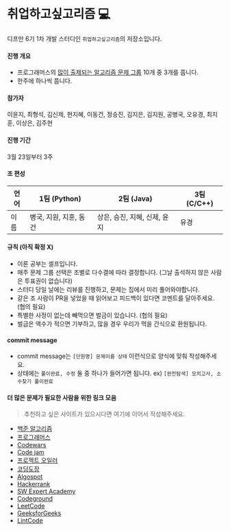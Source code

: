 취업하고싶고리즘 :computer:
===========================

디프만 6기 1차 개발 스터디인 `취업하고싶고리즘`의 저장소입니다.

#### 진행 개요

-	프로그래머스의 [많이 출제되는 알고리즘 문제 그룹](https://programmers.co.kr/learn/challenges) 10개 중 3개를 풉니다.
-	한주에 하나씩 풉니다.

#### 참가자

이윤지, 최형석, 김신제, 현지혜, 이동건, 정승진, 김지은, 김지원, 공병국, 오유경, 최지훈, 이상은, 김주현

#### 진행 기간

3월 23일부터 3주

#### 조 편성

| 언어 | 1팀 (Python)           | 2팀 (Java)                   | 3팀 (C/C++) |
|------|------------------------|------------------------------|-------------|
| 이름 | 병국, 지원, 지훈, 동건 | 상은, 승진, 지혜, 신제, 윤지 | 유경        |

#### 규칙 (아직 확정 X)

-	이론 공부는 셀프입니다.
-	매주 문제 그룹 선택은 조별로 다수결에 따라 결정합니다. (그날 출석하지 않은 사람은 투표권이 없습니다)
-	스터디 당일 날에는 리뷰를 진행하고, 문제는 집에서 미리 풀어와야합니다.
-	같은 조 사람이 PR을 넣었을 때 읽어보고 피드백이 있다면 코멘트를 달아주세요. (협의 필요)
-	특별한 사정이 없는데 빼먹으면 벌금이 있습니다. (협의 필요)
-	벌금은 액수가 적으면 기부하고, 많을 경우 우리가 먹을 간식으로 환원됩니다.

#### commit message

-	commit message는 `[단원명] 문제이름 상태` 이런식으로 양식에 맞춰 작성해주세요.
-	상태에는 `풀이완료, 수정` 둘 중 하나가 들어가면 됩니다. ex) `[완전탐색] 모의고사, 소수찾기 풀이완료`

#### 더 많은 문제가 필요한 사람을 위한 링크 모음

> 추천하고 싶은 사이트가 있으시다면 여기에 이어서 작성해주세요.

-	[백준 알고리즘](https://www.acmicpc.net/)
-	[프로그래머스](https://programmers.co.kr/)
-	[Codewars](https://www.codewars.com/)
-	[Code jam](https://code.google.com/codejam/)
-	[프로젝트 오일러](http://euler.synap.co.kr/prob_list.php)
-	[코딩도장](http://codingdojang.com/)
-	[Algospot](https://algospot.com/judge/problem/list/)
-	[Hackerrank](https://www.hackerrank.com/)
-	[SW Expert Academy](https://swexpertacademy.com/main/main.do)
-	[Codeground](https://www.codeground.org/)
-	[LeetCode](https://leetcode.com/)
-	[GeeksforGeeks](https://www.geeksforgeeks.org/)
-	[LintCode](https://www.lintcode.com/)
